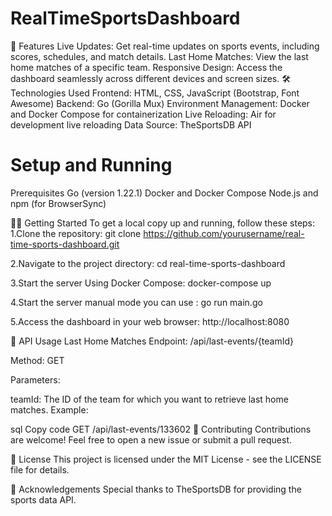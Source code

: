 # RealTimeSportsDashboard

🚀 Features
Live Updates: Get real-time updates on sports events, including scores, schedules, and match details.
Last Home Matches: View the last home matches of a specific team.
Responsive Design: Access the dashboard seamlessly across different devices and screen sizes.
🛠️ Technologies Used
Frontend: HTML, CSS, JavaScript (Bootstrap, Font Awesome)
Backend: Go (Gorilla Mux)
Environment Management: Docker and Docker Compose for containerization
Live Reloading: Air for development live reloading
Data Source: TheSportsDB API

# Setup and Running
Prerequisites
Go (version 1.22.1)
Docker and Docker Compose
Node.js and npm (for BrowserSync)

🏃‍♂️ Getting Started
To get a local copy up and running, follow these steps:
1.Clone the repository:
git clone https://github.com/yourusername/real-time-sports-dashboard.git

2.Navigate to the project directory:
cd real-time-sports-dashboard

3.Start the server Using Docker Compose:
docker-compose up

4.Start the server manual mode you can use :
go run main.go

5.Access the dashboard in your web browser:
http://localhost:8080

📡 API Usage
Last Home Matches
Endpoint: /api/last-events/{teamId}

Method: GET

Parameters:

teamId: The ID of the team for which you want to retrieve last home matches.
Example:

sql
Copy code
GET /api/last-events/133602
🤝 Contributing
Contributions are welcome! Feel free to open a new issue or submit a pull request.

📄 License
This project is licensed under the MIT License - see the LICENSE file for details.

🙏 Acknowledgements
Special thanks to TheSportsDB for providing the sports data API.
